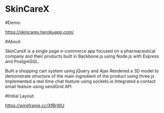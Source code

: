 # SkinCareX
#Demo:

https://skincarex.herokuapp.com/

#About:

SkinCareX is a single page e-commerce app focused on a pharmaceutical company and their products built in
Backbone.js using Node.js with Express and PostgreSQL.

Built a shopping cart system using jQuery and Ajax
Rendered a 3D model to demonstrate structure of the main ingredient of the product using three.js
Implemented a real time chat feature using sockets.io
Integrated a contact email feature using sendGrid API

#Initial Layout:

https://wireframe.cc/XfBrWU

